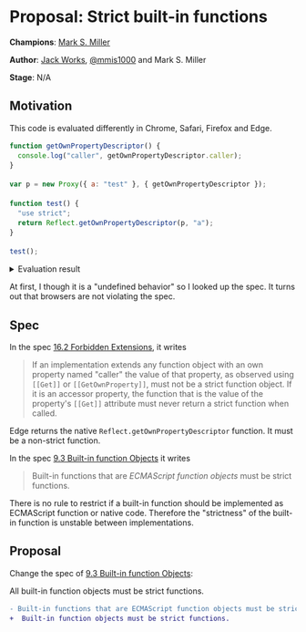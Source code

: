 # Proposal: Strict built-in functions

**Champions**: [Mark S. Miller](https://github.com/erights)

**Author**: [Jack Works](https://github.com/Jack-Works), [@mmis1000](https://github.com/mmis1000) and Mark S. Miller

**Stage**: N/A

## Motivation

This code is evaluated differently in Chrome, Safari, Firefox and Edge.

```js
function getOwnPropertyDescriptor() {
  console.log("caller", getOwnPropertyDescriptor.caller);
}

var p = new Proxy({ a: "test" }, { getOwnPropertyDescriptor });

function test() {
  "use strict";
  return Reflect.getOwnPropertyDescriptor(p, "a");
}

test();
```

<details>
<summary>Evaluation result</summary>

Chrome and Safari: <img src="./chrome.png" /><br />
Firefox: <img src="./firefox.png" /><br />
Edge: <img src="./edge.png" /><br />

</details>

At first, I though it is a "undefined behavior" so I looked up the spec. It turns out that browsers are not violating the spec.

## Spec

In the spec [16.2 Forbidden Extensions](https://tc39.es/ecma262/#sec-forbidden-extensions), it writes

> If an implementation extends any function object with an own property named "caller" the value of that property, as observed using `[[Get]]` or `[[GetOwnProperty]]`, must not be a strict function object. If it is an accessor property, the function that is the value of the property's `[[Get]]` attribute must never return a strict function when called.

Edge returns the native `Reflect.getOwnPropertyDescriptor` function. It must be a non-strict function.

In the spec [9.3 Built-in function Objects](https://tc39.es/ecma262/#sec-built-in-function-objects) it writes

> Built-in functions that are _ECMAScript function objects_ must be strict functions.

There is no rule to restrict if a built-in function should be implemented as ECMAScript function or native code. Therefore the "strictness" of the built-in function is unstable between implementations.

## Proposal

Change the spec of [9.3 Built-in function Objects](https://tc39.es/ecma262/#sec-built-in-function-objects):

All built-in function objects must be strict functions.

```diff
- Built-in functions that are ECMAScript function objects must be strict functions.
+  Built-in function objects must be strict functions.
```
